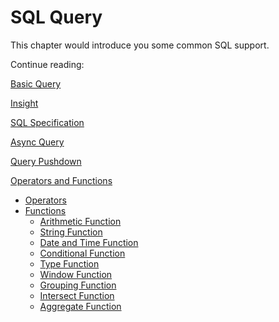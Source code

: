 # SQL Query

This chapter would introduce you some common SQL support.

Continue reading:

[Basic Query](basic_query.en.md)

[Insight](insight.en.md)

[SQL Specification](sql_spec.en.md)

[Async Query](async_query.en.md)

[Query Pushdown](pushdown.en.md)

[Operators and Functions](adv_sql/README.md)

- [Operators](adv_sql/operator.en.md)
- [Functions](adv_sql/function.en.md)
  - [Arithmetic Function](adv_sql/arithmetic_function.en.md)
  - [String Function](adv_sql/string_function.en.md)
  - [Date and Time Function](adv_sql/datetime_function.en.md)
  - [Conditional Function](adv_sql/conditional_function.en.md)
  - [Type Function](adv_sql/type_function.en.md)
  - [Window Function](adv_sql/window_function.en.md)
  - [Grouping Function](adv_sql/grouping_sets.en.md)
  - [Intersect Function](adv_sql/intersect_count.en.md)
  - [Aggregate Function](adv_sql/aggregate_function.en.md)